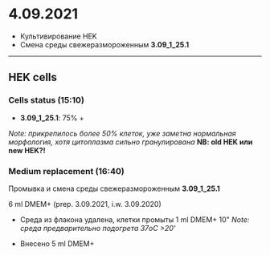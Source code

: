 4.09.2021
==========

- Культивирование HEK
- Смена среды свежеразмороженным **3.09_1_25.1**

---

## HEK cells
### Cells status (15:10)
- **3.09_1_25.1**: 75% +

*Note: прикрепилось более 50% клеток, уже заметна нормальная морфология, хотя цитоплазма сильно гранулирована*
**NB: old HEK или new HEK?!**

### Medium replacement (16:40)
Промывка и смена среды свежеразмороженным **3.09_1_25.1**

6 ml DMEM+ (prep. 3.09.2021, i.w. 3.09.2020)

- Среда из флакона удалена, клетки промыты 1 ml DMEM+ 10"
*Note: среда предварительно подогрета 37oC >20'*

- Внесено 5 ml DMEM+
